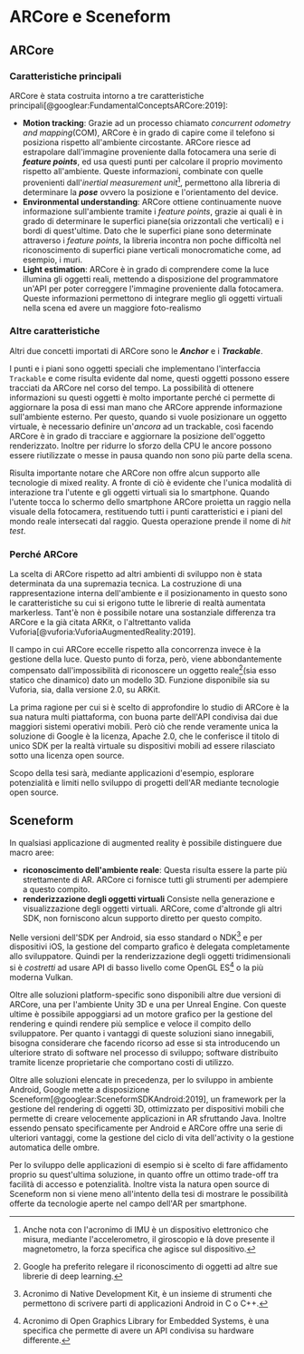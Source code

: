 # ARCore e Sceneform

## ARCore 

### Caratteristiche principali

ARCore è stata costruita intorno a tre caratteristiche principali[@googlear:FundamentalConceptsARCore:2019]:

- **Motion tracking**:
  Grazie ad un processo chiamato *concurrent odometry and mapping*(COM), ARCore è in grado di capire come il telefono si posiziona rispetto all'ambiente circostante.
  ARCore riesce ad estrapolare dall'immagine proveniente dalla fotocamera una serie di ***feature points***, ed usa questi punti per calcolare il proprio movimento rispetto all'ambiente.
  Queste informazioni, combinate con quelle provenienti dall'*inertial measurement unit*[^imu], permettono alla libreria di determinare la ***pose*** ovvero la posizione e l'orientamento del device.
- **Environmental understanding**:
  ARCore ottiene continuamente nuove informazione sull'ambiente tramite i *feature points*, grazie ai quali è in grado di determinare le superfici piane(sia orizzontali che verticali) e i bordi di quest'ultime.
  Dato che le superfici piane sono determinate attraverso i *feature points*, la libreria incontra non poche difficoltà nel riconoscimento di superfici piane verticali monocromatiche come, ad esempio, i muri.
- **Light estimation**:
  ARCore è in grado di comprendere come la luce illumina gli oggetti reali, mettendo a disposizione del programmatore un'API per poter correggere l'immagine proveniente dalla fotocamera.
  Queste informazioni permettono di integrare meglio gli oggetti virtuali nella scena ed avere un maggiore foto-realismo
  
### Altre caratteristiche

Altri due concetti importati di ARCore sono le ***Anchor*** e i ***Trackable***.


I punti e i piani sono oggetti speciali che implementano l'interfaccia `Trackable` e come risulta evidente dal nome, questi oggetti possono essere tracciati da ARCore nel corso del tempo.
La possibilità di ottenere informazioni su questi oggetti è molto importante perché ci permette di aggiornare la posa di essi man mano che ARCore apprende informazione sull'ambiente esterno. 
Per questo, quando si vuole posizionare un oggetto virtuale, è necessario definire un'*ancora* ad un trackable, così facendo ARCore è in grado di tracciare e aggiornare la posizione dell'oggetto renderizzato.
Inoltre per ridurre lo sforzo della CPU le ancore possono essere riutilizzate o messe in pausa quando non sono più parte della scena.
  
Risulta importante notare che ARCore non offre alcun supporto alle tecnologie di mixed reality.
A fronte di ciò è evidente che l'unica modalità di interazione tra l'utente e gli oggetti virtuali sia lo smartphone.
Quando l'utente tocca lo schermo dello smartphone ARCore proietta un raggio nella visuale della fotocamera, restituendo tutti i punti caratteristici e i piani del mondo reale intersecati dal raggio.
Questa operazione prende il nome di *hit test*.

### Perché ARCore

La scelta di ARCore rispetto ad altri ambienti di sviluppo non è stata determinata da una supremazia tecnica.
La costruzione di una rappresentazione interna dell'ambiente e il posizionamento in questo sono le caratteristiche su cui si erigono tutte le librerie di realtà aumentata markerless.
Tant'è non è possibile notare una sostanziale differenza tra ARCore e la già citata ARKit, o l'altrettanto valida Vuforia[@vuforia:VuforiaAugmentedReality:2019].

Il campo in cui ARCore eccelle rispetto alla concorrenza invece è la gestione della luce.
Questo punto di forza, però, viene abbondantemente compensato dall'impossibilità di riconoscere un oggetto reale[^image-recognition](sia esso statico che dinamico) dato un modello 3D.
Funzione disponibile sia su Vuforia, sia, dalla versione 2.0, su ARKit.

La prima ragione per cui si è scelto di approfondire lo studio di ARCore è la sua natura multi piattaforma, con buona parte dell'API condivisa dai due maggiori sistemi operativi mobili.
Però ciò che rende veramente unica la soluzione di Google è la licenza, Apache 2.0, che le conferisce il titolo di unico SDK per la realtà virtuale su dispositivi mobili ad essere rilasciato sotto una licenza open source.

Scopo della tesi sarà, mediante applicazioni d'esempio, esplorare potenzialità e limiti nello sviluppo di progetti dell'AR mediante tecnologie open source.

## Sceneform

In qualsiasi applicazione di augmented reality è possibile distinguere due macro aree:

- **riconoscimento dell'ambiente reale**:
  Questa risulta essere la parte più strettamente di AR.
  ARCore ci fornisce tutti gli strumenti per adempiere a questo compito.
- **renderizzazione degli oggetti virtuali**
  Consiste nella generazione e visualizzazione degli oggetti virtuali.
  ARCore, come d'altronde gli altri SDK, non forniscono alcun supporto diretto per questo compito.

Nelle versioni dell'SDK per Android, sia esso standard o NDK[^ndk] e per dispositivi iOS, la gestione del comparto grafico è delegata completamente allo sviluppatore.
Quindi per la renderizzazione degli oggetti tridimensionali si è *costretti* ad usare API di basso livello come OpenGL ES[^opengl] o la più moderna Vulkan.

Oltre alle soluzioni platform-specific sono disponibili altre due versioni di ARCore, una per l'ambiente Unity 3D e una per Unreal Engine.
Con queste ultime è possibile appoggiarsi ad un motore grafico per la gestione del rendering e quindi rendere più semplice e veloce il compito dello sviluppatore.
Per quanto i vantaggi di queste soluzioni siano innegabili, bisogna considerare che facendo ricorso ad esse si sta introducendo un ulteriore strato di software nel processo di sviluppo;
software distribuito tramite licenze proprietarie che comportano costi di utilizzo.

Oltre alle soluzioni elencate in precedenza, per lo sviluppo in ambiente Android, Google mette a disposizione Sceneform[@googlear:SceneformSDKAndroid:2019], un framework per la gestione del rendering di oggetti 3D, ottimizzato per dispositivi mobili che permette di creare velocemente applicazioni in AR sfruttando Java.
Inoltre essendo pensato specificamente per Android e ARCore offre una serie di ulteriori vantaggi, come la gestione del ciclo di vita dell'activity o la gestione automatica delle ombre.

Per lo sviluppo delle applicazioni di esempio si è scelto di fare affidamento proprio su quest'ultima  soluzione, in quanto offre un ottimo trade-off tra facilità di accesso e potenzialità.
Inoltre vista la natura open source di Sceneform non si viene meno all'intento della tesi di mostrare le possibilità offerte da tecnologie aperte nel campo dell'AR per smartphone.

[^image-recognition]: Google ha preferito relegare il riconoscimento di oggetti ad altre sue librerie  di deep learning.
[^imu]: Anche nota con l'acronimo di IMU è un dispositivo elettronico che misura, mediante l'accelerometro, il giroscopio e là dove presente il magnetometro, la forza specifica che agisce sul dispositivo.
[^ndk]: Acronimo di Native Development Kit, è un insieme di strumenti che permettono di scrivere parti di applicazioni Android in C o C++.
[^opengl]: Acronimo di Open Graphics Library for Embedded Systems, è una specifica che permette di avere un API condivisa su hardware differente.
